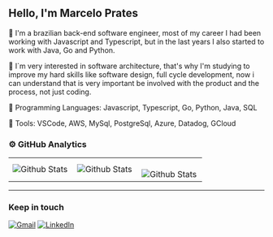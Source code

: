 ## Hello, I'm Marcelo Prates

🔭  I'm a brazilian back-end software engineer, most of my career I had been working with Javascript and Typescript, but in the last years I also started to work with Java, Go and Python.

💬 I`m very interested in software architecture, that's why I'm studying to improve my hard skills like software design, full cycle development, now i can understand that is very important be involved with the product and the process, not just coding.

<p align="left">
  🦄 Programming Languages:  Javascript, Typescript, Go, Python, Java, SQL
</p>

<p align="left">
  💼 Tools: VSCode, AWS, MySql, PostgreSql, Azure, Datadog, GCloud
</p>

### ⚙️ GitHub Analytics

<table>
  <tr>
    <td>
      <img
        align="left"
        src="https://github-readme-stats.vercel.app/api?username=PratesJr&theme=dark&hide_border=false&include_all_commits=true"
        alt="Github Stats"
      />
    </td>
    <td>
      <img
        align="left"
        src="https://github-readme-stats.vercel.app/api/top-langs/?username=PratesJr&theme=dark&hide_border=false&include_all_commits=true&count_private=true&layout=compact"
        alt="Github Stats"
      />
    </td>
    <td>
      <br />
      <img
        align="left"
        src="https://github-readme-streak-stats.herokuapp.com/?user=PratesJr&theme=dark&hide_border=false"
        alt="Github Stats"
      />
    </td>
  </tr>
</table>

--- 

### Keep in touch
<p align="left">
  <a href="#" title="Gmail">
  <img src="https://img.shields.io/badge/-Gmail-FF0000?style=flat-square&labelColor=FF0000&logo=gmail&logoColor=white&link=mpratesjunior@gmail.com" alt="Gmail"/></a>
  <a href="#" title="LinkedIn">
  <img src="https://img.shields.io/badge/-Linkedin-0e76a8?style=flat-square&logo=Linkedin&logoColor=white&link=https://www.linkedin.com/in/mpratesjr/" alt="LinkedIn"/></a>
</p>
